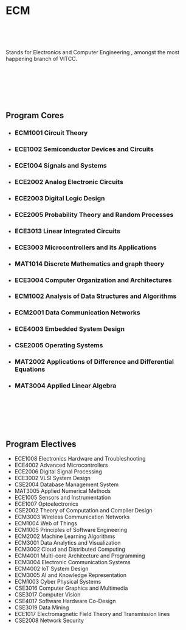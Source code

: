 # ECM 
<br /><br /><br />
<!-- add better intro-->
Stands for Electronics and Computer Engineering , amongst the most happening branch of VITCC.


<br /><br /><br /><br /><br />
## Program Cores
<!-- add list of courses -->
   * ### ECM1001 Circuit Theory
   * ### ECE1002 Semiconductor Devices and Circuits
   * ### ECE1004 Signals and Systems
   * ### ECE2002 Analog Electronic Circuits
   * ### ECE2003 Digital Logic Design
   * ### ECE2005 Probability Theory and Random Processes
   * ### ECE3013 Linear Integrated Circuits
   * ### ECE3003 Microcontrollers and its Applications
   * ### MAT1014 Discrete Mathematics and graph theory
   * ### ECE3004 Computer Organization and Architectures
   * ### ECM1002 Analysis of Data Structures and Algorithms
   * ### ECM2001 Data Communication Networks
   * ### ECE4003 Embedded System Design
   * ### CSE2005 Operating Systems
   * ### MAT2002 Applications of Difference and Differential Equations
   * ### MAT3004 Applied Linear Algebra
   
  
  
<br /><br /><br /><br /><br />
## Program Electives 
<!-- add list of electives-->
   * ECE1008 Electronics Hardware and Troubleshooting
   * ECE4002 Advanced Microcontrollers
   * ECE2006 Digital Signal Processing
   * ECE3002 VLSI System Design
   * CSE2004 Database Management System
   * MAT3005 Applied Numerical Methods
   * ECE1005 Sensors and Instrumentation
   * ECE1007 Optoelectronics
   * CSE2002 Theory of Computation and Compiler Design
   * ECM3003 Wireless Communication Networks
   * ECM1004 Web of Things
   * ECM1005 Principles of Software Engineering
   * ECM2002 Machine Learning Algorithms
   * ECM3001 Data Analytics and Visualization
   * ECM3002 Cloud and Distributed Computing
   * ECM4001 Multi-core Architecture and Programming
   * ECM3004 Electronic Communication Systems
   * ECM4002 IoT System Design
   * ECM3005 AI and Knowledge Representation
   * ECM1003 Cyber Physical Systems
   * CSE3016 Computer Graphics and Multimedia
   * CSE3017 Computer Vision
   * CSE4017 Software Hardware Co-Design
   * CSE3019 Data Mining
   * ECE1017 Electromagnetic Field Theory and Transmission lines
   * CSE2008 Network Security
   
   
